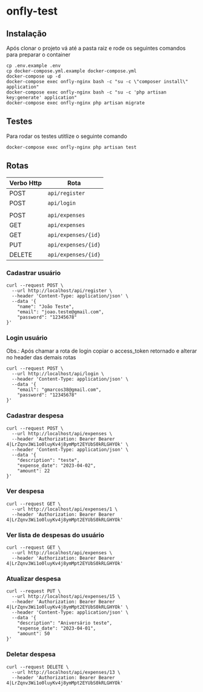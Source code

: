 # onfly-test

## Instalação

Após clonar o projeto vá até a pasta raiz e rode os seguintes comandos para preparar o container

```
cp .env.example .env
cp docker-compose.yml.example docker-compose.yml
docker-compose up -d
docker-compose exec onfly-nginx bash -c "su -c \"composer install\" application"
docker-compose exec onfly-nginx bash -c "su -c 'php artisan key:generate' application"
docker-compose exec onfly-nginx php artisan migrate
```

## Testes

Para rodar os testes utitlize o seguinte comando

```
docker-compose exec onfly-nginx php artisan test
```

## Rotas

| Verbo Http     |Rota                        |
|----------------|----------------------------|
|POST|`api/register`|
|POST|`api/login`|
||
|POST|`api/expenses` |
|GET|`api/expenses` |
|GET|`api/expenses/{id}`|
|PUT|`api/expenses/{id}`|
|DELETE|`api/expenses/{id}`|

### Cadastrar usuário

```
curl --request POST \
  --url http://localhost/api/register \
  --header 'Content-Type: application/json' \
  --data '{
	"name": "João Teste",
	"email": "joao.teste@gmail.com",
	"password": "12345678"
}'
```

### Login usuário

Obs.: Após chamar a rota de login copiar o access_token retornado e alterar no header das demais rotas

```
curl --request POST \
  --url http://localhost/api/login \
  --header 'Content-Type: application/json' \
  --data '{
	"email": "gmarcos38@gmail.com",
	"password": "12345678"
}'
```

### Cadastrar despesa

```
curl --request POST \
  --url http://localhost/api/expenses \
  --header 'Authorization: Bearer Bearer 4|LrZqnv3Wi1o0luyKv4j8ymMpt2EYUbS0kRLGHYOk' \
  --header 'Content-Type: application/json' \
  --data '{
	"description": "teste",
	"expense_date": "2023-04-02",
	"amount": 22
}'
```

### Ver despesa

```
curl --request GET \
  --url http://localhost/api/expenses/1 \
  --header 'Authorization: Bearer Bearer 4|LrZqnv3Wi1o0luyKv4j8ymMpt2EYUbS0kRLGHYOk'
```

### Ver lista de despesas do usuário

```
curl --request GET \
  --url http://localhost/api/expenses \
  --header 'Authorization: Bearer Bearer 4|LrZqnv3Wi1o0luyKv4j8ymMpt2EYUbS0kRLGHYOk'
```

### Atualizar despesa

```
curl --request PUT \
  --url http://localhost/api/expenses/15 \
  --header 'Authorization: Bearer Bearer 4|LrZqnv3Wi1o0luyKv4j8ymMpt2EYUbS0kRLGHYOk' \
  --header 'Content-Type: application/json' \
  --data '{
	"description": "Aniversário teste",
	"expense_date": "2023-04-01",
	"amount": 50
}'
```

### Deletar despesa

```
curl --request DELETE \
  --url http://localhost/api/expenses/13 \
  --header 'Authorization: Bearer Bearer 4|LrZqnv3Wi1o0luyKv4j8ymMpt2EYUbS0kRLGHYOk'
```